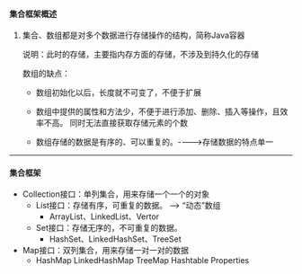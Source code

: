 #### 集合框架概述

1. 集合、数组都是对多个数据进行存储操作的结构，简称Java容器

   说明：此时的存储，主要指内存方面的存储，不涉及到持久化的存储

   数组的缺点：
   
   * 数组初始化以后，长度就不可变了，不便于扩展 
   
   * 数组中提供的属性和方法少，不便于进行添加、删除、插入等操作，且效率不高。 同时无法直接获取存储元素的个数
   
   * 数组存储的数据是有序的、可以重复的。---->存储数据的特点单一

***

#### 集合框架

* Collection接口：单列集合，用来存储一个一个的对象
  * List接口：存储有序，可重复的数据。 ——>  “动态”数组
    * ArrayList、LinkedList、Vertor
  * Set接口：存储无序的，不可重复的数据。
    * HashSet、LinkedHashSet、TreeSet  
* Map接口：双列集合，用来存储一对一对的数据
  * HashMap  LinkedHashMap  TreeMap  Hashtable   Properties

